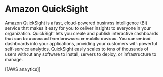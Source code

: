 # Amazon QuickSight
Amazon QuickSight is a fast, cloud-powered business intelligence (BI) service that makes it easy for you
to deliver insights to everyone in your organization. QuickSight lets you create and publish interactive
dashboards that can be accessed from browsers or mobile devices. You can embed dashboards into your
applications, providing your customers with powerful self-service analytics. QuickSight easily scales to
tens of thousands of users without any software to install, servers to deploy, or infrastructure to manage.

[[AWS analytics]]